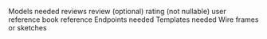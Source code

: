 Models needed
    reviews
        review (optional)
        rating (not nullable)
        user reference
        book reference
Endpoints needed
Templates needed
Wire frames or sketches
